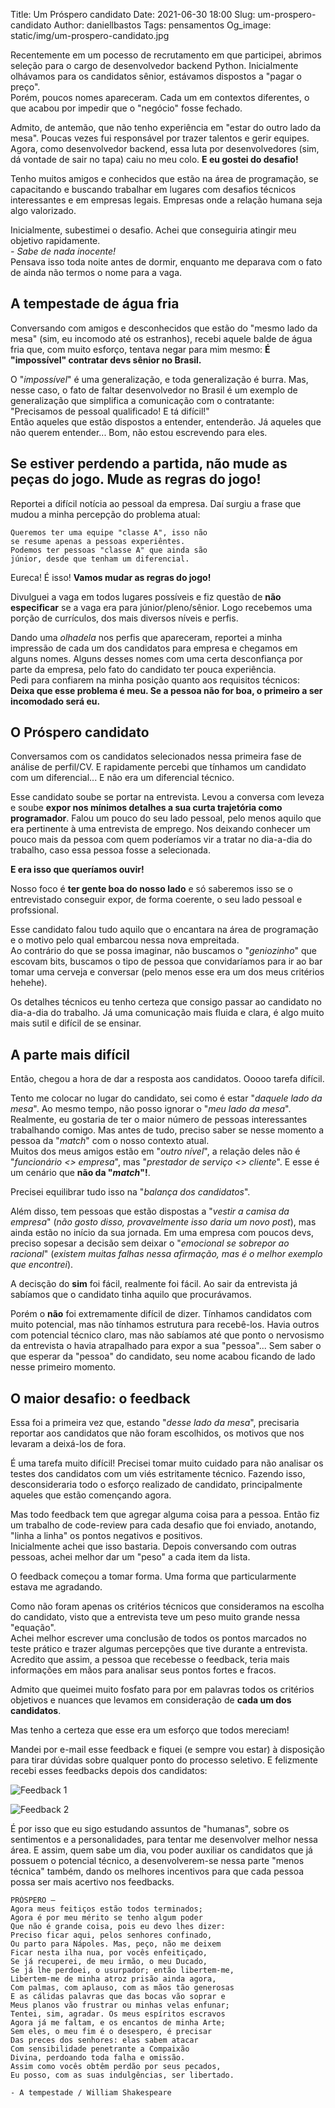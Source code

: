 Title: Um Próspero candidato
Date: 2021-06-30 18:00
Slug: um-prospero-candidato
Author: daniellbastos
Tags: pensamentos
Og_image: static/img/um-prospero-candidato.jpg


Recentemente em um pocesso de recrutamento em que participei, abrimos seleção para o cargo de desenvolvedor backend Python. Inicialmente olhávamos para os candidatos sênior, estávamos dispostos a "pagar o preço".  
Porém, poucos nomes apareceram. Cada um em contextos diferentes, o que acabou por impedir que o "negócio" fosse fechado.

Admito, de antemão, que não tenho experiência em "estar do outro lado da mesa". Poucas vezes fui responsável por trazer talentos e gerir equipes. Agora, como desenvolvedor backend, essa luta por desenvolvedores (sim, dá vontade de sair no tapa) caiu no meu colo. **E eu gostei do desafio!**

Tenho muitos amigos e conhecidos que estão na área de programação, se capacitando e buscando trabalhar em lugares com desafios técnicos interessantes e em empresas legais. Empresas onde a relação humana seja algo valorizado.

Inicialmente, subestimei o desafio. Achei que conseguiria atingir meu objetivo rapidamente.  
*- Sabe de nada inocente!*  
Pensava isso toda noite antes de dormir, enquanto me deparava com o fato de ainda não termos o nome para a vaga.

## A tempestade de água fria

Conversando com amigos e desconhecidos que estão do "mesmo lado da mesa" (sim, eu incomodo até os estranhos), recebi aquele balde de água fria que, com muito esforço, tentava negar para mim mesmo: **É "impossível" contratar devs sênior no Brasil.**

O "*impossível*" é uma generalização, e toda generalização é burra. Mas, nesse caso, o fato de faltar desenvolvedor no Brasil é um exemplo de generalização que simplifica a comunicação com o contratante: "Precisamos de pessoal qualificado! E tá difícil!"  
Então aqueles que estão dispostos a entender, entenderão. Já aqueles que não querem entender... Bom, não estou escrevendo para eles.

## Se estiver perdendo a partida, não mude as peças do jogo. Mude as regras do jogo!

Reportei a difícil notícia ao pessoal da empresa. Daí surgiu a frase que mudou a minha percepção do problema atual:

```
Queremos ter uma equipe "classe A", isso não
se resume apenas a pessoas experiêntes.
Podemos ter pessoas "classe A" que ainda são
júnior, desde que tenham um diferencial.
```
Eureca! É isso! **Vamos mudar as regras do jogo!**

Divulguei a vaga em todos lugares possíveis e fiz questão de **não especificar** se a vaga era para júnior/pleno/sênior. Logo recebemos uma porção de currículos, dos mais diversos níveis e perfis.

Dando uma *olhadela* nos perfis que apareceram, reportei a minha impressão de cada um dos candidatos para empresa e chegamos em alguns nomes. Alguns desses nomes com uma certa desconfiança por parte da empresa, pelo fato do candidato ter pouca experiência.  
Pedi para confiarem na minha posição quanto aos requisitos técnicos: **Deixa que esse problema é meu. Se a pessoa não for boa, o primeiro a ser incomodado será eu.**

## O Próspero candidato

Conversamos com os candidatos selecionados nessa primeira fase de análise de perfil/CV. E rapidamente percebi que tínhamos um candidato com um diferencial... E não era um diferencial técnico.

Esse candidato soube se portar na entrevista. Levou a conversa com leveza e soube **expor nos mínimos detalhes a sua curta trajetória como programador**. Falou um pouco do seu lado pessoal, pelo menos aquilo que era pertinente à uma entrevista de emprego. Nos deixando conhecer um pouco mais da pessoa com quem poderíamos vir a tratar no dia-a-dia do trabalho, caso essa pessoa fosse a selecionada.

**E era isso que queríamos ouvir!**

Nosso foco é **ter gente boa do nosso lado** e só saberemos isso se o entrevistado conseguir expor, de forma coerente, o seu lado pessoal e profssional. 

Esse candidato falou tudo aquilo que o encantara na área de programação e o motivo pelo qual embarcou nessa nova empreitada.  
Ao contrário do que se possa imaginar, não buscamos o "*geniozinho*" que escovam bits, buscamos o tipo de pessoa que convidaríamos para ir ao bar tomar uma cerveja e conversar (pelo menos esse era um dos meus critérios hehehe).

Os detalhes técnicos eu tenho certeza que consigo passar ao candidato no dia-a-dia do trabalho. Já uma comunicação mais fluida e clara, é algo muito mais sutil e difícil de se ensinar.

## A parte mais difícil

Então, chegou a hora de dar a resposta aos candidatos. Ooooo tarefa difícil.

Tento me colocar no lugar do candidato, sei como é estar "*daquele lado da mesa*". Ao mesmo tempo, não posso ignorar o "*meu lado da mesa*".  
Realmente, eu gostaria de ter o maior número de pessoas interessantes trabalhando comigo. Mas antes de tudo, preciso saber se nesse momento a pessoa da "*match*" com o nosso contexto atual.  
Muitos dos meus amigos estão em "*outro nível*", a relação deles não é "*funcionário <> empresa*", mas "*prestador de serviço <> cliente*". E esse é um cenário que **não da "*match*"!**.

Precisei equilibrar tudo isso na "*balança dos candidatos*".

Além disso, tem pessoas que estão dispostas a "*vestir a camisa da empresa*" (*não gosto disso, provavelmente isso daria um novo post*), mas ainda estão no início da sua jornada.
Em uma empresa com poucos devs, preciso sopesar a decisão sem deixar o "*emocional se sobrepor ao racional*" (*existem muitas falhas nessa afirmação, mas é o melhor exemplo que encontrei*). 

A decisção do **sim** foi fácil, realmente foi fácil. Ao sair da entrevista já sabíamos que o candidato tinha aquilo que procurávamos.

Porém o **não** foi extremamente difícil de dizer. Tínhamos candidatos com muito potencial, mas não tínhamos estrutura para recebê-los. Havia outros com potencial técnico claro, mas não sabíamos até que ponto o nervosismo da entrevista o havia atrapalhado para expor a sua "pessoa"... Sem saber o que esperar da "pessoa" do candidato, seu nome acabou ficando de lado nesse primeiro momento.

## O maior desafio: o feedback

Essa foi a primeira vez que, estando "*desse lado da mesa*", precisaria reportar aos candidatos que não foram escolhidos, os motivos que nos levaram a deixá-los de fora.

É uma tarefa muito difícil! Precisei tomar muito cuidado para não analisar os testes dos candidatos com um viés estritamente técnico. Fazendo isso, desconsideraria todo o esforço realizado de candidato, principalmente aqueles que estão començando agora.

Mas todo feedback tem que agregar alguma coisa para a pessoa. Então fiz um trabalho de code-review para cada desafio que foi enviado, anotando, "linha a linha" os pontos negativos e positivos.  
Inicialmente achei que isso bastaria. Depois conversando com outras pessoas, achei melhor dar um "peso" a cada item da lista.

O feedback começou a tomar forma. Uma forma que particularmente estava me agradando.

Como não foram apenas os critérios técnicos que consideramos na escolha do candidato, visto que a entrevista teve um peso muito grande nessa "equação".  
Achei melhor escrever uma conclusão de todos os pontos marcados no teste prático e trazer algumas percepções que tive durante a entrevista.  
Acredito que assim, a pessoa que recebesse o feedback, teria mais informações em mãos para analisar seus pontos fortes e fracos.

Admito que queimei muito fosfato para por em palavras todos os critérios objetivos e nuances que levamos em consideração de **cada um dos candidatos**.

Mas tenho a certeza que esse era um esforço que todos mereciam!

Mandei por e-mail esse feedback e fiquei (e sempre vou estar) à disposição para tirar dúvidas sobre qualquer ponto do processo seletivo. E felizmente recebi esses feedbacks depois dos candidatos:

![Feedback 1](static/img/um-prospero-candidato-feedback1.png)

![Feedback 2](static/img/um-prospero-candidato-feedback2.png)


É por isso que eu sigo estudando assuntos de "humanas", sobre os sentimentos e a personalidades, para tentar me desenvolver melhor nessa área. E assim, quem sabe um dia, vou poder auxiliar os candidatos que já possuem o potencial técnico, a desenvolverem-se nessa parte "menos técnica" também, dando os melhores incentivos para que cada pessoa possa ser mais acertivo nos feedbacks.

```
PRÓSPERO –
Agora meus feitiços estão todos terminados;
Agora é por meu mérito se tenho algum poder
Que não é grande coisa, pois eu devo lhes dizer:
Preciso ficar aqui, pelos senhores confinado,
Ou parto para Nápoles. Mas, peço, não me deixem
Ficar nesta ilha nua, por vocês enfeitiçado,
Se já recuperei, de meu irmão, o meu Ducado,
Se já lhe perdoei, o usurpador; então libertem-me,
Libertem-me de minha atroz prisão ainda agora,
Com palmas, com aplauso, com as mãos tão generosas
E as cálidas palavras que das bocas vão soprar e
Meus planos vão frustrar ou minhas velas enfunar;
Tentei, sim, agradar. Os meus espíritos escravos
Agora já me faltam, e os encantos de minha Arte;
Sem eles, o meu fim é o desespero, é precisar
Das preces dos senhores: elas sabem atacar
Com sensibilidade penetrante a Compaixão
Divina, perdoando toda falha e omissão.
Assim como vocês obtêm perdão por seus pecados,
Eu posso, com as suas indulgências, ser libertado.

- A tempestade / William Shakespeare
```
